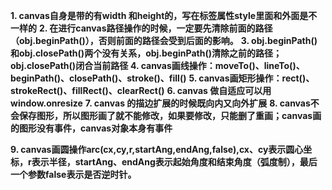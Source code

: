 **1. canvas自身是带的有width 和height的，写在标签属性style里面和外面是不一样的**
**2. 在进行canvas路径操作的时候，一定要先清除前面的路径（obj.beginPath()），否则前面的路径会受到后面的影响。**
**3. obj.beginPath()和obj.closePath()两个没有关系，obj.beginPath()清除之前的路径；obj.closePath()闭合当前路径**
**4. canvas画线操作：moveTo()、lineTo()、beginPath()、closePath()、stroke()、fill()**
**5. canvas画矩形操作：rect()、strokeRect()、fillRect()、clearRect()**
**6. canvas 做自适应可以用window.onresize**
**7. canvas 的描边扩展的时候既向内又向外扩展**
**8. canvas不会保存图形，所以图形画了就不能修改，如果要修改，只能删了重画；canvas画的图形没有事件，canvas对象本身有事件**

**9. canvas画圆操作arc(cx,cy,r,startAng,endAng,false),cx、cy表示圆心坐标，r表示半径，startAng、endAng表示起始角度和结束角度（弧度制），最后一个参数false表示是否逆时针。**

